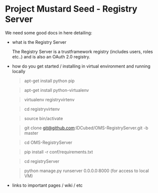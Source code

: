 Project Mustard Seed - Registry Server
======================================

We need some good docs in here detailing:

* what is the Registry Server
 
    The Registry Server is a trustframework registry (includes users, roles etc..) and is also an OAuth 2.0 registry.

* how do you get started / installing in virtual environment and running locally

    >apt-get install python pip
    
    >apt-get install python-virtualenv

    >virtualenv registryvirtenv
    
    >cd registryvirtenv
    
    >source bin/activate
    
    >git clone git@github.com:IDCubed/OMS-RegistryServer.git -b master

    >cd OMS-RegistryServer
    
    >pip install -r conf/requirements.txt

    >cd registryServer
    
    >python manage.py runserver 0.0.0.0:8000 (for access to local VM)
    
* links to important pages / wiki / etc
